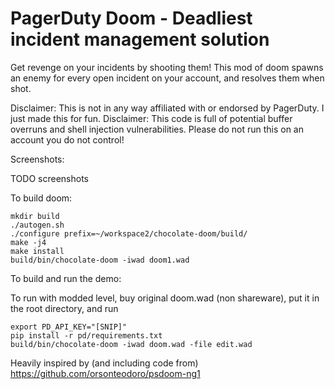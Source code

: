 # PagerDuty Doom - Deadliest incident management solution

Get revenge on your incidents by shooting them! This mod of doom spawns an enemy for every open incident on your account,
and resolves them when shot.

Disclaimer: This is not in any way affiliated with or endorsed by PagerDuty. I just made this for fun.
Disclaimer: This code is full of potential buffer overruns and shell injection vulnerabilities. Please do not run this on an account you do not control!

Screenshots:

TODO screenshots

To build doom:
```
mkdir build
./autogen.sh
./configure prefix=~/workspace2/chocolate-doom/build/
make -j4
make install
build/bin/chocolate-doom -iwad doom1.wad
```

To build and run the demo:

To run with modded level, buy original doom.wad (non shareware), put it in the root directory, and run

```
export PD_API_KEY="[SNIP]"
pip install -r pd/requirements.txt
build/bin/chocolate-doom -iwad doom.wad -file edit.wad
```

Heavily inspired by (and including code from) https://github.com/orsonteodoro/psdoom-ng1